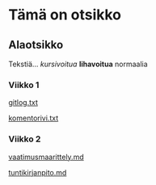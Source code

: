 # Tämä on otsikko

## Alaotsikko

Tekstiä... *kursivoitua* **lihavoitua** normaalia

### Viikko 1

[gitlog.txt](https://github.com/joniursin/ot-harjoitustyo/blob/main/laskarit/viikko1/gitlog.txt)

[komentorivi.txt](https://github.com/joniursin/ot-harjoitustyo/blob/main/laskarit/viikko1/komentorivi.txt)

### Viikko 2

[vaatimusmaarittely.md](https://github.com/joniursin/ot-harjoitustyo/blob/main/dokumentaatio/vaatimusmaarittely.md)

[tuntikirjanpito.md](https://github.com/joniursin/ot-harjoitustyo/blob/main/dokumentaatio/tuntikirjanpito.md)
